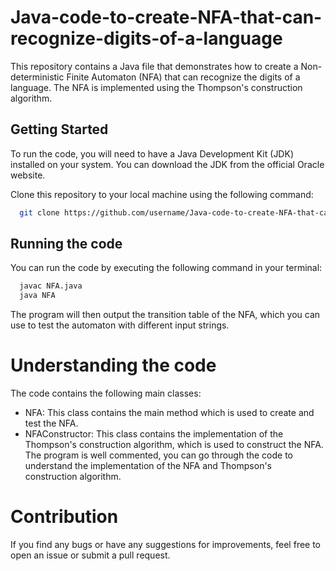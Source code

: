 # Java-code-to-create-NFA-that-can-recognize-digits-of-a-language

This repository contains a Java file that demonstrates how to create a Non-deterministic Finite Automaton (NFA) that can recognize the digits of a language. The NFA is implemented using the Thompson's construction algorithm.

## Getting Started
To run the code, you will need to have a Java Development Kit (JDK) installed on your system. You can download the JDK from the official Oracle website.

Clone this repository to your local machine using the following command:
```bash
  git clone https://github.com/username/Java-code-to-create-NFA-that-can-recognize-digits-of-a-language.git
```

## Running the code
You can run the code by executing the following command in your terminal:
```bash
  javac NFA.java
  java NFA
```
The program will then output the transition table of the NFA, which you can use to test the automaton with different input strings.

# Understanding the code
The code contains the following main classes:
- NFA: This class contains the main method which is used to create and test the NFA.
- NFAConstructor: This class contains the implementation of the Thompson's construction algorithm, which is used to construct the NFA.
The program is well commented, you can go through the code to understand the implementation of the NFA and Thompson's construction algorithm.

# Contribution
If you find any bugs or have any suggestions for improvements, feel free to open an issue or submit a pull request.
